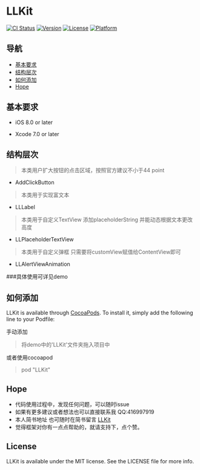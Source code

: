 # LLKit

[![CI Status](http://img.shields.io/travis/416997919@qq.com/LLKit.svg?style=flat)](https://travis-ci.org/416997919@qq.com/LLKit)
[![Version](https://img.shields.io/cocoapods/v/LLKit.svg?style=flat)](http://cocoapods.org/pods/LLKit)
[![License](https://img.shields.io/cocoapods/l/LLKit.svg?style=flat)](http://cocoapods.org/pods/LLKit)
[![Platform](https://img.shields.io/cocoapods/p/LLKit.svg?style=flat)](http://cocoapods.org/pods/LLKit)

## 导航

* [基本要求](#Requirements)
* [结构层次](#Architecture)
* [如何添加](#add)
* [Hope](#hope)


## <a id="Requirements"></a>基本要求

* iOS 8.0  or later

* Xcode 7.0 or later



## <a id="Architecture"></a>结构层次

>本类用户扩大按钮的点击区域，按照官方建议不小于44 point

* AddClickButton


>本类用于实现富文本

* LLLabel



>本类用于自定义TextView 添加placeholderString 并能动态根据文本更改高度

* LLPlaceholderTextView


>本类用于自定义弹框 只需要将customView赋值给ContentView即可

* LLAlertViewAnimation

###具体使用可详见demo



## <a id="add"></a>如何添加


LLKit is available through [CocoaPods](http://cocoapods.org). To install
it, simply add the following line to your Podfile:

手动添加 
> 将demo中的'LLKit'文件夹拖入项目中

或者使用cocoapod 
> pod "LLKit"


## <a id="hope"></a>Hope
* 代码使用过程中，发现任何问题，可以随时issue
* 如果有更多建议或者想法也可以直接联系我 QQ:416997919
* 本人简书地址  也可随时在简书留言 [LLKit](http://www.jianshu.com/p/1cb19795583a)
* 觉得框架对你有一点点帮助的，就请支持下，点个赞。

## License

LLKit is available under the MIT license. See the LICENSE file for more info.
